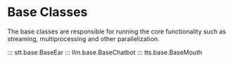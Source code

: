 # Base Classes

The base classes are responsible for running the core functionality such as
streaming, multiprocessing and other parallelization.

::: stt.base.BaseEar
::: llm.base.BaseChatbot
::: tts.base.BaseMouth

